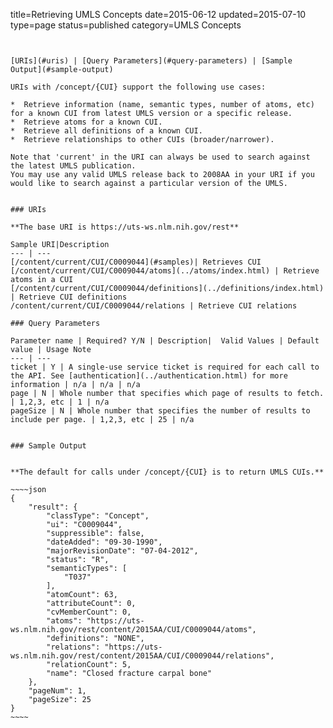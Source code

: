 title=Retrieving UMLS Concepts
date=2015-06-12
updated=2015-07-10
type=page
status=published
category=UMLS Concepts
~~~~~~


[URIs](#uris) | [Query Parameters](#query-parameters) | [Sample Output](#sample-output)

URIs with /concept/{CUI} support the following use cases:

*  Retrieve information (name, semantic types, number of atoms, etc) for a known CUI from latest UMLS version or a specific release.
*  Retrieve atoms for a known CUI.
*  Retrieve all definitions of a known CUI.
*  Retrieve relationships to other CUIs (broader/narrower).

Note that 'current' in the URI can always be used to search against the latest UMLS publication.
You may use any valid UMLS release back to 2008AA in your URI if you would like to search against a particular version of the UMLS.


### URIs

**The base URI is https://uts-ws.nlm.nih.gov/rest**

Sample URI|Description
--- | ---
[/content/current/CUI/C0009044](#samples)| Retrieves CUI
[/content/current/CUI/C0009044/atoms](../atoms/index.html) | Retrieve atoms in a CUI
[/content/current/CUI/C0009044/definitions](../definitions/index.html) | Retrieve CUI definitions
/content/current/CUI/C0009044/relations | Retrieve CUI relations

### Query Parameters

Parameter name | Required? Y/N | Description|  Valid Values | Default value | Usage Note
--- | ---
ticket | Y | A single-use service ticket is required for each call to the API. See [authentication](../authentication.html) for more information | n/a | n/a | n/a
page | N | Whole number that specifies which page of results to fetch. | 1,2,3, etc | 1 | n/a
pageSize | N | Whole number that specifies the number of results to include per page. | 1,2,3, etc | 25 | n/a


### Sample Output


**The default for calls under /concept/{CUI} is to return UMLS CUIs.**

~~~~json
{
    "result": {
        "classType": "Concept",
        "ui": "C0009044",
        "suppressible": false,
        "dateAdded": "09-30-1990",
        "majorRevisionDate": "07-04-2012",
        "status": "R",
        "semanticTypes": [
            "T037"
        ],
        "atomCount": 63,
        "attributeCount": 0,
        "cvMemberCount": 0,
        "atoms": "https://uts-ws.nlm.nih.gov/rest/content/2015AA/CUI/C0009044/atoms",
        "definitions": "NONE",
        "relations": "https://uts-ws.nlm.nih.gov/rest/content/2015AA/CUI/C0009044/relations",
        "relationCount": 5,
        "name": "Closed fracture carpal bone"
    },
    "pageNum": 1,
    "pageSize": 25
}
~~~~
